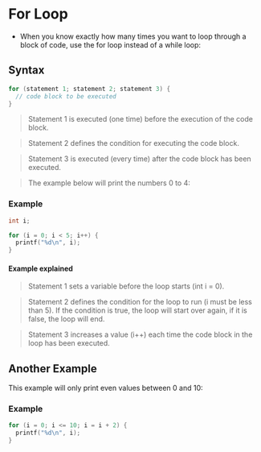 # For Loop
- When you know exactly how many times you want to loop through a block of code, use the for loop instead of a while loop:

## Syntax
```c
for (statement 1; statement 2; statement 3) {
  // code block to be executed
}
```

> Statement 1 is executed (one time) before the execution of the code block.

>Statement 2 defines the condition for executing the code block.

>Statement 3 is executed (every time) after the code block has been executed.

>The example below will print the numbers 0 to 4:

### Example
```c
int i;

for (i = 0; i < 5; i++) {
  printf("%d\n", i);
}
```
#### Example explained
> Statement 1 sets a variable before the loop starts (int i = 0).

> Statement 2 defines the condition for the loop to run (i must be less than 5). If the condition is true, the loop will start over again, if it is false, the loop will end.

>Statement 3 increases a value (i++) each time the code block in the loop has been executed.

## Another Example
This example will only print even values between 0 and 10:

### Example
```c
for (i = 0; i <= 10; i = i + 2) {
  printf("%d\n", i);
}
```